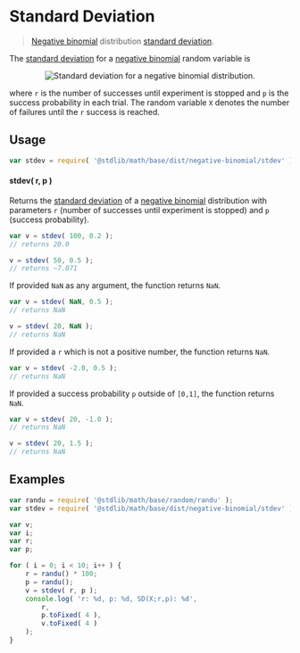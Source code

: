 # Standard Deviation

> [Negative binomial][negative-binomial-distribution] distribution [standard deviation][standard-deviation].

<!-- Section to include introductory text. Make sure to keep an empty line after the intro `section` element and another before the `/section` close. -->

<section class="intro">

The [standard deviation][standard-deviation] for a [negative binomial][negative-binomial-distribution] random variable is

<!-- <equation class="equation" label="eq:negative_binomial_stdev" align="center" raw="\sigma = \sqrt{ \tfrac{pr}{(1-p)^{2}} }" alt="Standard deviation for a negative binomial distribution."> -->

<div class="equation" align="center" data-raw-text="\sigma = \sqrt{ \tfrac{pr}{(1-p)^{2}} }" data-equation="eq:negative_binomial_stdev">
    <img src="https://cdn.rawgit.com/stdlib-js/stdlib/15a1a60070db1b591d75f6b110e0e8387e550637/lib/node_modules/@stdlib/math/base/dist/negative-binomial/stdev/docs/img/equation_negative_binomial_stdev.svg" alt="Standard deviation for a negative binomial distribution.">
    <br>
</div>

<!-- </equation> -->

where `r` is the number of successes until experiment is stopped and `p` is the success probability in each trial. The random variable `X` denotes the number of failures until the `r` success is reached. 

</section>

<!-- /.intro -->

<!-- Package usage documentation. -->

<section class="usage">

## Usage

```javascript
var stdev = require( '@stdlib/math/base/dist/negative-binomial/stdev' );
```

#### stdev( r, p )

Returns the [standard deviation][standard-deviation] of a [negative binomial][negative-binomial-distribution] distribution with parameters `r` (number of successes until experiment is stopped) and `p` (success probability).

```javascript
var v = stdev( 100, 0.2 );
// returns 20.0

v = stdev( 50, 0.5 );
// returns ~7.071
```

If provided `NaN` as any argument, the function returns `NaN`.

```javascript
var v = stdev( NaN, 0.5 );
// returns NaN

v = stdev( 20, NaN );
// returns NaN
```

If provided a `r` which is not a positive number, the function returns `NaN`.

```javascript
var v = stdev( -2.0, 0.5 );
// returns NaN
```

If provided a success probability `p` outside of `[0,1]`, the function returns `NaN`.

```javascript
var v = stdev( 20, -1.0 );
// returns NaN

v = stdev( 20, 1.5 );
// returns NaN
```

</section>

<!-- /.usage -->

<!-- Package usage notes. Make sure to keep an empty line after the `section` element and another before the `/section` close. -->

<section class="notes">

</section>

<!-- /.notes -->

<!-- Package usage examples. -->

<section class="examples">

## Examples

```javascript
var randu = require( '@stdlib/math/base/random/randu' );
var stdev = require( '@stdlib/math/base/dist/negative-binomial/stdev' );

var v;
var i;
var r;
var p;

for ( i = 0; i < 10; i++ ) {
    r = randu() * 100;
    p = randu();
    v = stdev( r, p );
    console.log( 'r: %d, p: %d, SD(X;r,p): %d',
        r,
        p.toFixed( 4 ),
        v.toFixed( 4 )
    );
}
```

</section>

<!-- /.examples -->

<!-- Section to include cited references. If references are included, add a horizontal rule *before* the section. Make sure to keep an empty line after the `section` element and another before the `/section` close. -->

<section class="references">

</section>

<!-- /.references -->

<!-- Section for all links. Make sure to keep an empty line after the `section` element and another before the `/section` close. -->

<section class="links">

[negative-binomial-distribution]: https://en.wikipedia.org/wiki/Negative_binomial_distribution

[standard-deviation]: https://en.wikipedia.org/wiki/Standard_deviation

</section>

<!-- /.links -->
